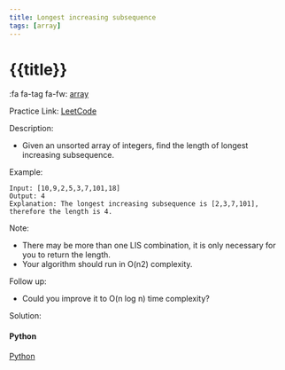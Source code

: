 ```yaml
---
title: Longest increasing subsequence
tags: [array]
---
```


# {{title}}

:fa fa-tag fa-fw: [array]({{tagspath}}/array)

Practice Link: [LeetCode](https://leetcode.com/problems/longest-increasing-subsequence/)

Description:

- Given an unsorted array of integers, find the length of longest increasing subsequence.

Example:

```text
Input: [10,9,2,5,3,7,101,18]
Output: 4
Explanation: The longest increasing subsequence is [2,3,7,101], therefore the length is 4.
```

Note:

- There may be more than one LIS combination, it is only necessary for you to return the length.
- Your algorithm should run in O(n2) complexity.

Follow up:

- Could you improve it to O(n log n) time complexity?

Solution:

<!-- tabs:start -->
#### **Python**

[Python](../../pycode/array/longest-increasing-subsequence.py ':include :type=code')
<!-- tabs:end -->
